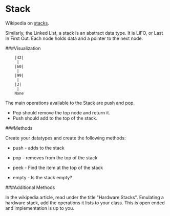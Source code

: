 Stack
=====

Wikipedia on [stacks](http://en.wikipedia.org/wiki/Stack_(abstract_data_type)).  

Similarly, the Linked List, a stack is an abstract data type. It is LIFO, or Last In First Out. Each node holds data and a pointer to the next node.

###Visualization

		|42|
		 |
		|60|
		 |
		|99|
		 |
		|3|
		 |
		None

The main operations available to the Stack are push and pop. 
- Pop should remove the top node and return it. 
- Push should add to the top of the stack.

###Methods

Create your datatypes and create the following methods:

- push - adds to the stack

- pop - removes from the top of the stack

- peek - Find the item at the top of the stack

- empty - Is the stack empty?

###Additional Methods

In the wikipedia article, read under the title "Hardware Stacks". Emulating a hardware stack, add the operations it lists to your class. This is open ended and implementation is up to you.


